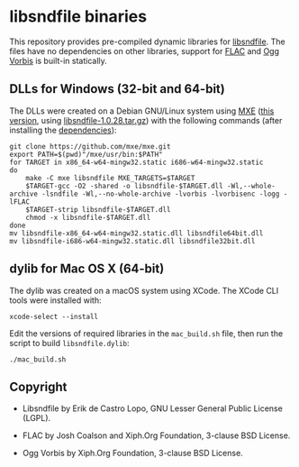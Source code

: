 libsndfile binaries
===================

This repository provides pre-compiled dynamic libraries for
[libsndfile](http://www.mega-nerd.com/libsndfile/).
The files have no dependencies on other libraries, support for
[FLAC](https://xiph.org/flac/) and [Ogg Vorbis](http://xiph.org/vorbis/)
is built-in statically.


DLLs for Windows (32-bit and 64-bit)
------------------------------------

The DLLs were created on a Debian GNU/Linux system using
[MXE](http://mxe.cc/) ([this version](https://github.com/mxe/mxe/tree/9e5f267e02e3aaa676d910dde572c848650cc04e), using
[libsndfile-1.0.28.tar.gz](http://www.mega-nerd.com/libsndfile/files/libsndfile-1.0.28.tar.gz))
with the following commands (after installing the
[dependencies](http://mxe.cc/#requirements)):

    git clone https://github.com/mxe/mxe.git
    export PATH=$(pwd)"/mxe/usr/bin:$PATH"
    for TARGET in x86_64-w64-mingw32.static i686-w64-mingw32.static
    do
        make -C mxe libsndfile MXE_TARGETS=$TARGET
        $TARGET-gcc -O2 -shared -o libsndfile-$TARGET.dll -Wl,--whole-archive -lsndfile -Wl,--no-whole-archive -lvorbis -lvorbisenc -logg -lFLAC
        $TARGET-strip libsndfile-$TARGET.dll
        chmod -x libsndfile-$TARGET.dll
    done
    mv libsndfile-x86_64-w64-mingw32.static.dll libsndfile64bit.dll
    mv libsndfile-i686-w64-mingw32.static.dll libsndfile32bit.dll


dylib for Mac OS X (64-bit)
---------------------------

The dylib was created on a macOS system using XCode.
The XCode CLI tools were installed with:

    xcode-select --install

Edit the versions of required libraries in the `mac_build.sh` file, then run the script to build `libsndfile.dylib`:

    ./mac_build.sh

Copyright
---------

* Libsndfile by Erik de Castro Lopo, GNU Lesser General Public License (LGPL).

* FLAC by Josh Coalson and Xiph.Org Foundation, 3-clause BSD License.

* Ogg Vorbis by Xiph.Org Foundation, 3-clause BSD License.
